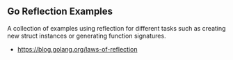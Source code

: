 ## Go Reflection Examples

A collection of examples using reflection for different tasks such as creating new struct instances or generating function signatures.

- https://blog.golang.org/laws-of-reflection

